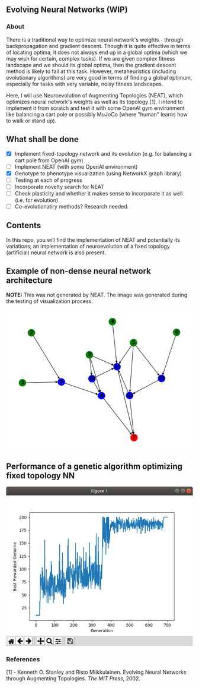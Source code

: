 ## Evolving Neural Networks (WIP)

### About

There is a traditional way to optimize neural network's weights - through backpropagation and gradient descent. Though it is quite effective in terms of locating optima, it does not always end up in a global optima (which we may wish for certain, complex tasks). If we are given complex fitness landscape and we should its global optima, then the gradient descent method is likely to fail at this task. However, metaheuristics (including evolutionary algorithms) are very good in terms of finding a global optimum, especially for tasks with very variable, noisy fitness landscapes. 

Here, I will use Neuroevolution of Augmenting Topologies (NEAT), which optimizes neural network's weights as well as its topology [1]. I intend to implement it from scratch and test it with some OpenAI gym environment like balancing a cart pole or possibly MuJoCo (where "human" learns how to walk or stand up).

## What shall be done

- [x] Implement fixed-topology network and its evolution (e.g. for balancing a cart pole from OpenAI gym)
- [ ] Implement NEAT (with some OpenAI environment)
- [x] Genotype to phenotype visualization (using NetworkX graph library)
- [ ] Testing at each of progress
- [ ] Incorporate novelty search for NEAT
- [ ] Check plasticity and whether it makes sense to incorporate it as well (i.e. for evolution)
- [ ] Co-evolutionatiry methods? Research needed.

## Contents

In this repo, you will find the implementation of NEAT and potentially its variations; an implementation of neuroevolution of a fixed topology (artificial) neural network is also present.

## Example of non-dense neural network architecture

**NOTE:** This was not generated by NEAT. The image was generated during the testing of visualization process.

![oh_hi_mark](./neat/images/test_im.png)

## Performance of a genetic algorithm optimizing fixed topology NN

![stats](./stats/fixed_topology_stats.png)

### References

[1] - Kenneth O. Stanley and Risto Miikkulainen. Evolving Neural Networks through Augmenting Topologies. *The MIT Press*, 2002.
